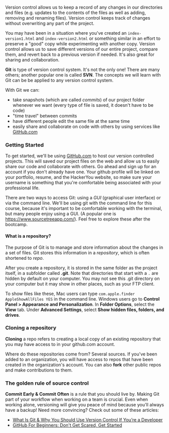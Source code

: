 Version control allows us to keep a record of any changes in our directories and files (e.g. updates to the contents of the files as well as adding, removing and renaming files). Version control keeps track of changes without overwriting any part of the project.

You may have been in a situation where you've created an `index-version1.html` and `index-version2.html` or something similar in an effort to preserve a "good" copy while experimenting with another copy.  Version control allows us to save different versions of our entire project, compare them, and revert back to a previous version if needed.  It's also great for sharing and collaboration.

**Git** is type of version control system. It's not the only one! There are many others; another popular one is called **SVN**. The concepts we will learn with Git can be be applied to any version control system.

With Git we can:

* take snapshots (which are called *commits*) of our project folder whenever we want (every type of file is saved, it doesn't have to be code)
* "time travel" between commits
* have different people edit the same file at the same time
* easily share and collaborate on code with others by using services like [GitHub.com](http://github.com)

### Getting Started
To get started, we'll be using [GitHub.com](http://github.com) to host our version controlled projects. This will saved our project files on the web and allow us to easily share our code and collaborate with others. Go ahead and sign up for an account if you don't already have one. Your github profile will be linked on your portfolio, resume, and the HackerYou website, so make sure your username is something that you're comfortable being associated with your professional life. 

There are two ways to access Git: using a *GUI* (graphical user interface) or via the command line. We'll be using git with the command line for this course, because it's important to be comfortable working with the terminal, but many people enjoy using a GUI. (A popular one is https://www.sourcetreeapp.com/). Feel free to explore these after the bootcamp.

#### What is a repository?

The purpose of Git is to manage and store information about the changes in a set of files. Git stores this information in a *repository*, which is often shortened to *repo*. 

After you create a repository, it is stored in the same folder as the project itself, in a subfolder called **.git**. Note that directories that start with a `.` are hidden by default on your computer.  You may not see this .git directory on your computer but it may show in other places, such as your FTP client. 

To show files like these, Mac users can type `com.apple.finder AppleShowAllFiles YES` in the command line. Windows users go to **Control Panel > Appearance and Personalization**. In **Folder Options**, select the **View** tab. Under **Advanced Settings**, select **Show hidden files, folders, and drives**.

### Cloning a repository
**Cloning** a repo refers to creating a local copy of an existing repository that you may have access to in your github.com account.  

Where do these repositories come from?  Several sources. If you've been added to an organization, you will have access to repos that have been created in the organization's account.  You can also **fork** other public repos and make contributions to them. 

### The golden rule of source control

**Commit Early & Commit Often** is a rule that you should live by. Making Git part of your workflow when working on a team is crucial. Even when working alone, versioning will give you peace of mind because you'll always have a backup! Need more convincing?  Check out some of these articles:

* [What Is Git & Why You Should Use Version Control If You’re a Developer](http://www.makeuseof.com/tag/git-version-control-youre-developer/)
* [GitHub For Beginners: Don't Get Scared, Get Started](http://readwrite.com/2013/09/30/understanding-github-a-journey-for-beginners-part-1#awesm=~oCX648ZyjWDjos)
